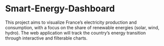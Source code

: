 # Smart-Energy-Dashboard
This project aims to visualize France’s electricity production and consumption, with a focus on the share of renewable energies (solar, wind, hydro). The web application will track the country’s energy transition through interactive and filterable charts.
